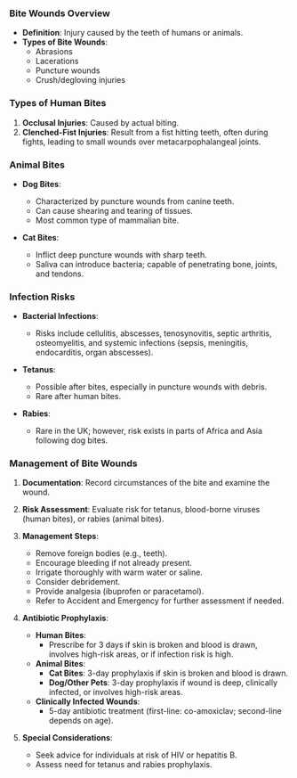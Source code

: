 ### Bite Wounds Overview

- **Definition**: Injury caused by the teeth of humans or animals.
- **Types of Bite Wounds**:
  - Abrasions
  - Lacerations
  - Puncture wounds
  - Crush/degloving injuries

### Types of Human Bites
1. **Occlusal Injuries**: Caused by actual biting.
2. **Clenched-Fist Injuries**: Result from a fist hitting teeth, often during fights, leading to small wounds over metacarpophalangeal joints.

### Animal Bites
- **Dog Bites**: 
  - Characterized by puncture wounds from canine teeth.
  - Can cause shearing and tearing of tissues.
  - Most common type of mammalian bite.
  
- **Cat Bites**:
  - Inflict deep puncture wounds with sharp teeth.
  - Saliva can introduce bacteria; capable of penetrating bone, joints, and tendons.

### Infection Risks
- **Bacterial Infections**:
  - Risks include cellulitis, abscesses, tenosynovitis, septic arthritis, osteomyelitis, and systemic infections (sepsis, meningitis, endocarditis, organ abscesses).
  
- **Tetanus**: 
  - Possible after bites, especially in puncture wounds with debris.
  - Rare after human bites.

- **Rabies**:
  - Rare in the UK; however, risk exists in parts of Africa and Asia following dog bites.

### Management of Bite Wounds
1. **Documentation**: Record circumstances of the bite and examine the wound.
2. **Risk Assessment**: Evaluate risk for tetanus, blood-borne viruses (human bites), or rabies (animal bites).

3. **Management Steps**:
   - Remove foreign bodies (e.g., teeth).
   - Encourage bleeding if not already present.
   - Irrigate thoroughly with warm water or saline.
   - Consider debridement.
   - Provide analgesia (ibuprofen or paracetamol).
   - Refer to Accident and Emergency for further assessment if needed.

4. **Antibiotic Prophylaxis**:
   - **Human Bites**: 
     - Prescribe for 3 days if skin is broken and blood is drawn, involves high-risk areas, or if infection risk is high.
   - **Animal Bites**:
     - **Cat Bites**: 3-day prophylaxis if skin is broken and blood is drawn.
     - **Dog/Other Pets**: 3-day prophylaxis if wound is deep, clinically infected, or involves high-risk areas.
   - **Clinically Infected Wounds**: 
     - 5-day antibiotic treatment (first-line: co-amoxiclav; second-line depends on age).

5. **Special Considerations**:
   - Seek advice for individuals at risk of HIV or hepatitis B.
   - Assess need for tetanus and rabies prophylaxis.